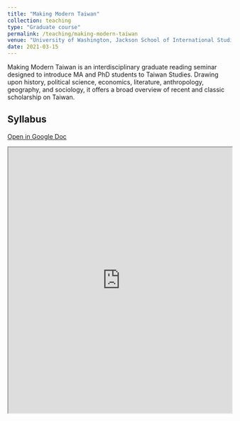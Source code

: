 ```yaml
---
title: "Making Modern Taiwan"
collection: teaching
type: "Graduate course"
permalink: /teaching/making-modern-taiwan
venue: "University of Washington, Jackson School of International Studies"
date: 2021-03-15
---
```

Making Modern Taiwan is an interdisciplinary graduate reading seminar designed to introduce MA and PhD students to Taiwan Studies.  Drawing upon history, political science, economics, literature, anthropology, geography, and sociology, it offers a broad overview of recent and classic scholarship on Taiwan.

## Syllabus

[Open in Google Doc](https://docs.google.com/document/d/e/2PACX-1vSAdRrWznAOEru9NiwkzxMkBqmAtw4r4x8f_gNUl1lbPIaiTXE49yQuh8XOc-6C_g/pub)

<iframe width="100%" height="600" src="https://docs.google.com/document/d/e/2PACX-1vSAdRrWznAOEru9NiwkzxMkBqmAtw4r4x8f_gNUl1lbPIaiTXE49yQuh8XOc-6C_g/pub?embedded=true"></iframe>